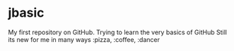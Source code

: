 # jbasic
My first repository on GitHub.
Trying to learn the very basics of GitHub
Still its new for me in many ways
:pizza, :coffee, :dancer
